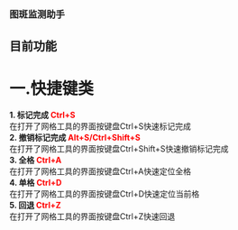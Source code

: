 ### 图斑监测助手  
## 目前功能  
# 一.快捷键类  
**1. 标记完成<font color='red'> Ctrl+S </font>**  
  在打开了网格工具的界面按键盘Ctrl+S快速标记完成  
**2. 撤销标记完成<font color='red'> Alt+S/Ctrl+Shift+S </font>**  
  在打开了网格工具的界面按键盘Ctrl+Shift+S快速撤销标记完成  
**3. 全格<font color='red'> Ctrl+A </font>**  
  在打开了网格工具的界面按键盘Ctrl+A快速定位全格  
**4. 单格<font color='red'> Ctrl+D </font>**  
  在打开了网格工具的界面按键盘Ctrl+D快速定位当前格  
**5. 回退<font color='red'> Ctrl+Z </font>**  
  在打开了网格工具的界面按键盘Ctrl+Z快速回退
